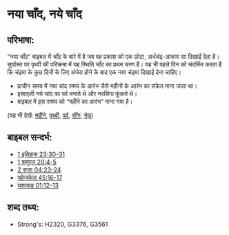 # नया चाँद, नये चाँद #

## परिभाषा: ##

“नया चाँद” बाइबल में चाँद के बारे में है जब वह प्रकाश को एक छोटा, अर्धचंद्र-आकार सा दिखाई देता है। सुर्यास्त पर पृथ्वी की परिक्रमा में यह स्थिति चाँद का प्रथम चरण है। यह भी पहले दिन को संदर्भित करता है कि चंद्रमा के कुछ दिनों के लिए अंधेरा होने के बाद एक नया चंद्रमा दिखाई देना चाहिए।

* प्राचीन समय में नया चांद समय के आरंभ जैसे महीनों के आरंभ का संकेत माना जाता था।
* इस्राएली नये चांद का पर्व मनाते थे और नरसिंगा फूंकते थे।
* बाइबल में इस समय को “महीने का आरंभ” माना गया है।

(यह भी देखें: [महीने](../other/biblicaltimemonth.md), [पृथ्वी](../other/earth.md), [पर्व](../other/festival.md), [सींग](../other/horn.md), [भेड़](../other/sheep.md))

## बाइबल सन्दर्भ: ##

* [1 इतिहास 23:30-31](rc://en/tn/help/1ch/23/30)
* [1 शमूएल 20:4-5](rc://en/tn/help/1sa/20/04)
* [2 राजा 04:23-24](rc://en/tn/help/2ki/04/23)
* [यहेजकेल 45:16-17](rc://en/tn/help/ezk/45/16)
* [यशायाह 01:12-13](rc://en/tn/help/isa/01/12)

## शब्द तथ्य: ##

* Strong's: H2320, G3376, G3561
